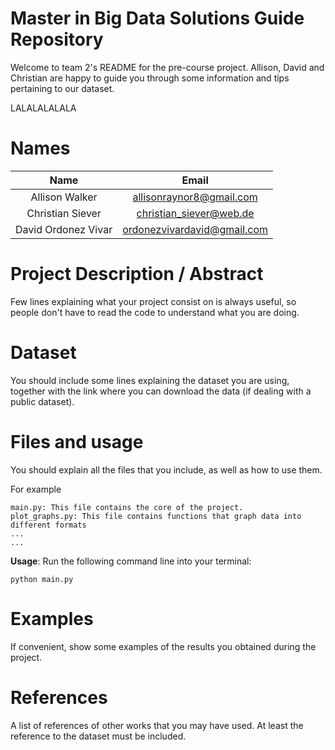 
# Master in Big Data Solutions Guide Repository

Welcome to team 2's README for the pre-course project. Allison, David and Christian are happy to guide you through some information and tips pertaining to our dataset. 

LALALALALALA

# Names

|         Name        |            Email            |
|:-------------------:|:---------------------------:|
|    Allison Walker   |   allisonraynor8@gmail.com  |
|   Christian Siever  |   christian_siever@web.de   |
| David Ordonez Vivar | ordonezvivardavid@gmail.com |

# Project Description / Abstract

Few lines explaining what your project consist on is always useful, so people don't have to read the code to understand what you are doing.

# Dataset

You should include some lines explaining the dataset you are using, together with the link where you can download the data (if dealing with a public dataset).

# Files and usage
You should explain all the files that you include, as well as how to use them.

For example

    main.py: This file contains the core of the project.
    plot_graphs.py: This file contains functions that graph data into different formats
    ...
    ...
**Usage**: Run the following command line into your terminal:

    python main.py
    
# Examples
If convenient, show some examples of the results you obtained during the project. 
    
# References
A list of references of other works that you may have used. At least the reference to the dataset must be included.
    
    

